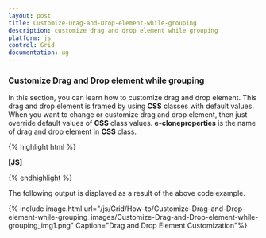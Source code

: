 ```yaml
---
layout: post
title: Customize-Drag-and-Drop-element-while-grouping
description: customize drag and drop element while grouping
platform: js
control: Grid
documentation: ug
---
```


### Customize Drag and Drop element while grouping

In this section, you can learn how to customize drag and drop element. This drag and drop element is framed by using **CSS** classes with default values. When you want to change or customize drag and drop element, then just override default values of **CSS** class values. **e-cloneproperties** is the name of drag and drop element in **CSS** class.

{% highlight html %}

**[JS]**

<style type="text/css">
**.e-grid .e-cloneproperties {**
            **background-color: black;**
        **}**
    </style>
</head>
    <body>
        <div id="Grid"></div>
        <script type="text/javascript">
            $(function () {// Document is ready.
                $("#Grid").ejGrid({
                    //window.gridData is refered from jsondata.min.js
                    dataSource: window.gridData,
                    allowGrouping: true,
                    allowPaging: true
                });
            });
        </script>
    </body>
</html>


{% endhighlight %}



The following output is displayed as a result of the above code example.

{% include image.html url="/js/Grid/How-to/Customize-Drag-and-Drop-element-while-grouping_images/Customize-Drag-and-Drop-element-while-grouping_img1.png" Caption="Drag and Drop Element Customization"%}

